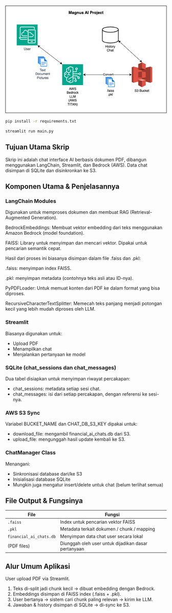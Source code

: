 ![Magnus_AI_Project.png](Magnus_AI_Project.png)

```bash
pip install -r requirements.txt
```

```bash
streamlit run main.py
```

## Tujuan Utama Skrip

Skrip ini adalah chat interface AI berbasis dokumen PDF, dibangun menggunakan LangChain, Streamlit, dan Bedrock (AWS). Data chat disimpan di SQLite dan disinkronkan ke S3.

## Komponen Utama & Penjelasannya

### LangChain Modules

Digunakan untuk memproses dokumen dan membuat RAG (Retrieval-Augmented Generation).

BedrockEmbeddings: Membuat vektor embedding dari teks menggunakan Amazon Bedrock (model foundation).

FAISS: Library untuk menyimpan dan mencari vektor. Dipakai untuk pencarian semantik cepat.

Hasil dari proses ini biasanya disimpan dalam file .faiss dan .pkl:

.faiss: menyimpan index FAISS.

.pkl: menyimpan metadata (contohnya teks asli atau ID-nya).

PyPDFLoader: Untuk memuat konten dari PDF ke dalam format yang bisa diproses.

RecursiveCharacterTextSplitter: Memecah teks panjang menjadi potongan kecil yang lebih mudah diproses oleh LLM.

### Streamlit

Biasanya digunakan untuk:
- Upload PDF
- Menampilkan chat
- Menjalankan pertanyaan ke model

### SQLite (chat_sessions dan chat_messages)

Dua tabel disiapkan untuk menyimpan riwayat percakapan:
- chat_sessions: metadata setiap sesi chat.
- chat_messages: isi dari setiap percakapan, dengan referensi ke sesi-nya.

### AWS S3 Sync

Variabel BUCKET_NAME dan CHAT_DB_S3_KEY dipakai untuk:
- download_file: mengambil financial_ai_chats.db dari S3.
- upload_file: mengunggah hasil update kembali ke S3.

### ChatManager Class

Menangani:
- Sinkronisasi database dari/ke S3
- Inisialisasi database SQLite
- Mungkin juga mengatur insert/delete untuk chat (belum terlihat semua)

## File Output & Fungsinya

| File                    | Fungsi                                              |
| ----------------------- | --------------------------------------------------- |
| `.faiss`                | Index untuk pencarian vektor FAISS                  |
| `.pkl`                  | Metadata terkait dokumen / chunk / mapping          |
| `financial_ai_chats.db` | Menyimpan data chat user secara lokal               |
| (PDF files)             | Diunggah oleh user untuk dijadikan dasar pertanyaan |

## Alur Umum Aplikasi

User upload PDF via Streamlit.
1. Teks di-split jadi chunk kecil → dibuat embedding dengan Bedrock.
2. Embeddings disimpan di FAISS index (.faiss + .pkl).
3. User bertanya → sistem cari chunk paling relevan → kirim ke LLM.
4. Jawaban & history disimpan di SQLite → di-sync ke S3.